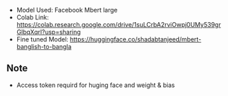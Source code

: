 - Model Used: Facebook Mbert large
- Colab Link: https://colab.research.google.com/drive/1suLCrbA2rviOwpj0UMy539grGlbqXqrI?usp=sharing
- Fine tuned Model: https://huggingface.co/shadabtanjeed/mbert-banglish-to-bangla

## Note
- Access token requird for huging face and weight & bias

